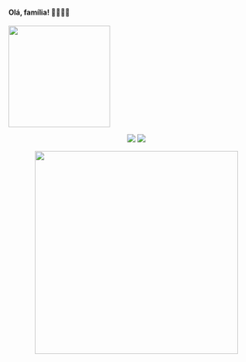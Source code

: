                              

<div>
 <h4>Olá, família! 👋💖✨🦋 </h4>
 <img src="https://user-images.githubusercontent.com/55593325/169933156-f4b2cd36-2dce-461a-a28f-49943637def8.png" width="200px" height="200px">
</div>

<p align = "center">
  <img src = "https://github-readme-stats.vercel.app/api?username=marinavelosom&show_icons=true&theme=tokyonight&line_height=27">
  <img src = "https://github-readme-stats.vercel.app/api/top-langs/?username=marinavelosom&hide=css,html&theme=tokyonight">
</p>

<div align="center">
<img src="https://media.giphy.com/media/LmNwrBhejkK9EFP504/giphy.gif" width="400px" />
</div>
